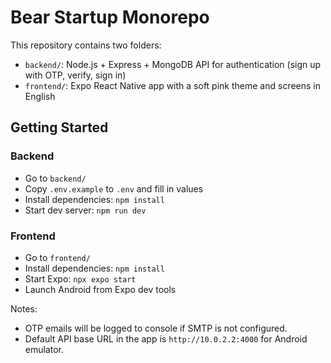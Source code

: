 # Bear Startup Monorepo

This repository contains two folders:

- `backend/`: Node.js + Express + MongoDB API for authentication (sign up with OTP, verify, sign in)
- `frontend/`: Expo React Native app with a soft pink theme and screens in English

## Getting Started

### Backend
- Go to `backend/`
- Copy `.env.example` to `.env` and fill in values
- Install dependencies: `npm install`
- Start dev server: `npm run dev`

### Frontend
- Go to `frontend/`
- Install dependencies: `npm install`
- Start Expo: `npx expo start`
- Launch Android from Expo dev tools

Notes:
- OTP emails will be logged to console if SMTP is not configured.
- Default API base URL in the app is `http://10.0.2.2:4000` for Android emulator.
